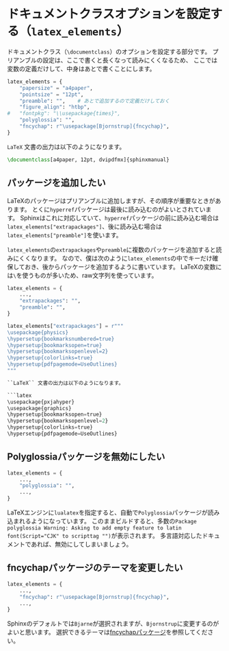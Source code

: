 # ドキュメントクラスオプションを設定する（``latex_elements``）

ドキュメントクラス（``\documentclass``）のオプションを設定する部分です。
プリアンブルの設定は、ここで書くと長くなって読みにくくなるため、
ここでは変数の定義だけして、中身はあとで書くことにします。

```python
latex_elements = {
    "papersize" = "a4paper",
    "pointsize" = "12pt",
    "preamble": "",    # あとで追加するので定義だけしておく
    "figure_align": "htbp",
#   "fontpkg": "\\usepackage{times}",
    "polyglossia": "",
    "fncychap": r"\usepackage[Bjornstrup]{fncychap}",
}
```

``LaTeX`` 文書の出力は以下のようになります。

```latex
\documentclass[a4paper, 12pt, dvipdfmx]{sphinxmanual}
```

## パッケージを追加したい

LaTeXのパッケージはプリアンブルに追加しますが、その順序が重要なときがあります。
とくに``hyperref``パッケージは最後に読み込むのがよいとされています。
Sphinxはこれに対応していて、``hyperref``パッケージの前に読み込む場合は``latex_elements["extrapackages"]``、後に読み込む場合は``latex_elements["preamble"]``を使います。

``latex_elements``の``extrapackages``や``preamble``に複数のパッケージを追加すると読みにくくなります。
なので、僕は次のように``latex_elements``の中でキーだけ確保しておき、後からパッケージを追加するように書いています。
LaTeXの変数には``\``を使うものが多いため、raw文字列を使っています。

```python
latex_elements = {
    ...,
    "extrapackages": "",
    "preamble": "",
}

latex_elements["extrapackages"] = r"""
\usepackage{physics}
\hypersetup{bookmarksnumbered=true}
\hypersetup{bookmarksopen=true}
\hypersetup{bookmarksopenlevel=2}
\hypersetup{colorlinks=true}
\hypersetup{pdfpagemode=UseOutlines}
"""

``LaTeX`` 文書の出力は以下のようになります。

```latex
\usepackage{pxjahyper}
\usepackage{graphics}
\hypersetup{bookmarksopen=true}
\hypersetup{bookmarksopenlevel=2}
\hypersetup{colorlinks=true}
\hypersetup{pdfpagemode=UseOutlines}
```



## Polyglossiaパッケージを無効にしたい

```python
latex_elements = {
    ...,
    "polyglossia": "",
    ...,
}
```

LaTeXエンジンに``lualatex``を指定すると、自動で``Polyglossia``パッケージが読み込まれるようになっています。
このままビルドすると、多数の``Package polyglossia Warning: Asking to add empty feature to latin font(Script="CJK" to scripttag "")``が表示されます。
多言語対応したドキュメントであれば、無効にしてしまいましょう。

## fncychapパッケージのテーマを変更したい

```python
latex_elements = {
    ...,
    "fncychap": r"\usepackage[Bjornstrup]{fncychap}",
    ...,
}
```

Sphinxのデフォルトでは``Bjarne``が選択されますが、``Bjornstrup``に変更するのがよいと思います。
選択できるテーマは[fncychapパッケージ](../latex/latex-fncychap.md)を参照してください。
